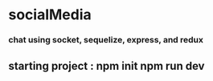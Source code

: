 # socialMedia
### chat using socket, sequelize, express, and redux
## starting project : npm init       npm run dev
